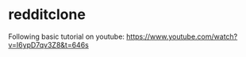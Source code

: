 # redditclone
Following basic tutorial on youtube: https://www.youtube.com/watch?v=I6ypD7qv3Z8&t=646s
